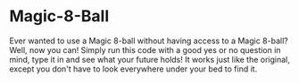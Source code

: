 # Magic-8-Ball
Ever wanted to use a Magic 8-ball without having access to a Magic 8-ball? Well, now you can! Simply run this code with a good yes or no question in mind, type it in and see what your future holds! It works just like the original, except you don't have to look everywhere under your bed to find it.
